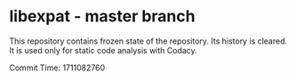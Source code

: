 # libexpat - master branch

This repository contains frozen state of the repository.
Its history is cleared. It is used only for static code
analysis with Codacy.

Commit Time: 1711082760